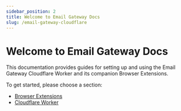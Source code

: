 ```yaml
---
sidebar_position: 2
title: Welcome to Email Gateway Docs
slug: /email-gateway-cloudflare
---
```


# Welcome to Email Gateway Docs

This documentation provides guides for setting up and using the Email Gateway Cloudflare Worker and its companion Browser Extensions.

To get started, please choose a section:

- [Browser Extensions](/docs/email-gateway-cloudflare/browser-extensions/)
- [Cloudflare Worker](/docs/email-gateway-cloudflare/cloudflare-worker/)

